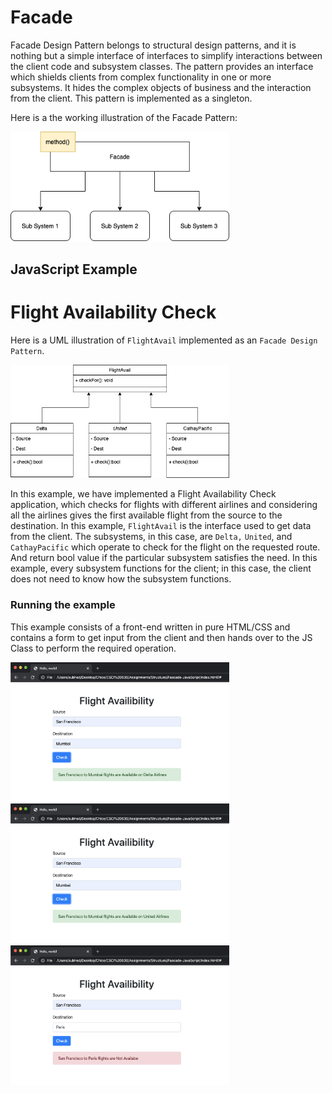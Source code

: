 # Facade

Facade Design Pattern belongs to structural design patterns, and it is nothing but a simple interface of interfaces to simplify interactions between the client code and subsystem classes. The pattern provides an interface which shields clients from complex functionality in one or more subsystems. It hides the complex objects of business and the interaction from the client. This pattern is implemented as a singleton.

Here is a the working illustration of the Facade Pattern:

<img src="Facade.png" style="width:350px;">

## JavaScript Example

# Flight Availability Check

Here is a UML illustration of `FlightAvail` implemented as an `Facade Design Pattern`.

<img src="Facade_UML.png" style="width:350px;">

In this example, we have implemented a Flight Availability Check application, which checks for flights with different airlines and considering all the airlines gives the first available flight from the source to the destination. In this example, `FlightAvail` is the interface used to get data from the client. The subsystems, in this case, are `Delta,` `United`, and `CathayPacific` which operate to check for the flight on the requested route. And return bool value if the particular subsystem satisfies the need. In this example, every subsystem functions for the client; in this case, the client does not need to know how the subsystem functions.

### Running the example

This example consists of a front-end written in pure HTML/CSS and contains a form to get input from the client and then hands over to the JS Class to perform the required operation.

<img src="S1.png" style="width:350px;">
<img src="S2.png" style="width:350px;">
<img src="S3.png" style="width:350px;">
